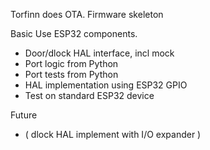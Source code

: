 
Torfinn does OTA. Firmware skeleton

Basic
Use ESP32 components.

- Door/dlock HAL interface, incl mock
- Port logic from Python
- Port tests from Python
- HAL implementation using ESP32 GPIO
- Test on standard ESP32 device

Future

- ( dlock HAL implement with I/O expander )
